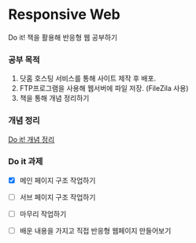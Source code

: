 # Responsive Web
Do it! 책을 활용해 반응형 웹 공부하기

### 공부 목적
1. 닷홈 호스팅 서비스를 통해 사이트 제작 후 배포.
2. FTP프로그램을 사용해 웹서버에 파일 저장. (FileZila 사용)
3. 책을 통해 개념 정리하기

### 개념 정리 
[Do it! 개념 정리](https://velog.io/@seul99/반응형-웹페이지-만들기)

### Do it 과제
- [x] 메인 페이지 구조 작업하기
- [ ] 서브 페이지 구조 작업하기
- [ ] 마무리 작업하기
- [ ] 배운 내용을 가지고 직접 반응형 웹페이지 만들어보기
 
